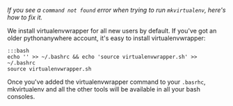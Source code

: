 
<!--
.. title: Installing virtualenvwrapper if you need to
.. slug: InstallingVirtualenvWrapper
.. date: 2015-05-13 14:35:28 UTC+01:00
.. tags:
.. category:
.. link:
.. description:
.. type: text
-->



*If you see a `command not found` error when trying to run `mkvirtualenv`, here's how to fix it.*

We install virtualenvwrapper for all new users by default. If you've got an older pythonanywhere account, it's easy to install virtualenvwrapper:

    :::bash
    echo '' >> ~/.bashrc && echo 'source virtualenvwrapper.sh' >> ~/.bashrc
    source virtualenvwrapper.sh


Once you've added the virtualenvwrapper command to your `.basrhc`, mkvirtualenv and all the other tools will be available in all your bash consoles.
